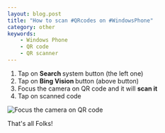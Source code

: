 ```yaml
---
layout: blog.post
title: "How to scan #QRcodes on #WindowsPhone"
category: other
keywords:
    - Windows Phone
    - QR code
    - QR scanner
---
```


1. Tap on **Search <span class="fa fa-search" aria-hidden="true"></span>** system button (the left one)
2. Tap on **Bing Vision <span class="fa fa-eye" aria-hidden="true"></span>** button (above <span class="fa fa-windows" aria-hidden="true"></span> button)
3. Focus the camera on QR code and it will **scan it**
4. Tap on scanned code

![Focus the camera on QR code](/notes/data/2017-03-14/windows-phone-qr-scanner/focus-the-camera-on-qr-code.jpg)

That's all Folks!

